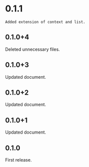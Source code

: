 # 0.1.1
    Added extension of context and list.

## 0.1.0+4
Deleted unnecessary files.

## 0.1.0+3
Updated document.

## 0.1.0+2
Updated document.

## 0.1.0+1
Updated document.

## 0.1.0
First release.

